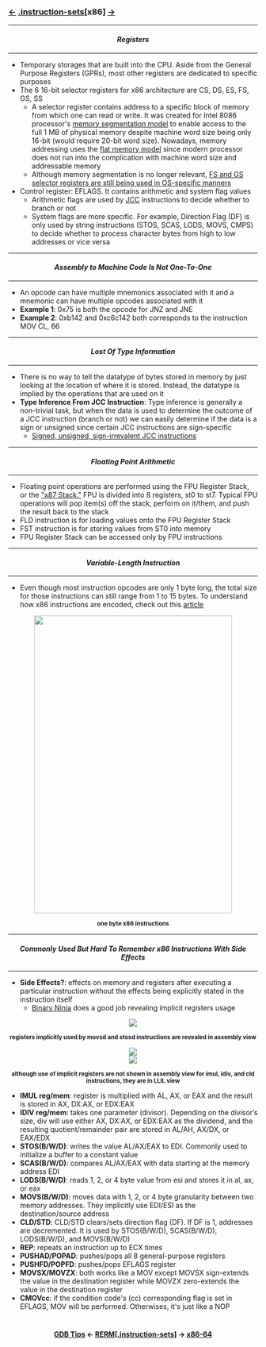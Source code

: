 ### <a href="/contents/tools/GDB_Tips.md"><-</a> [.instruction-sets](instruction-sets.md)[__x86__] <a href="x86-64.md">-></a>

---
#### *<p align='center'> Registers </p>*
---
* Temporary storages that are built into the CPU. Aside from the General Purpose Registers (GPRs), most other registers are dedicated to specific purposes
* The 6 16-bit selector registers for x86 architecture are CS, DS, ES, FS, GS, SS 
  * A selector register contains address to a specific block of memory from which one can read or write. It was created for Intel 8086 processor's [memory segmentation model](https://en.wikipedia.org/wiki/Memory_segmentation) to enable access to the full 1 MB of physical memory despite machine word size being only 16-bit (would require 20-bit word size). Nowadays, memory addressing uses the [flat memory model](https://en.wikipedia.org/wiki/Flat_memory_model) since modern processor does not run into the complication with machine word size and addressable memory
  * Although memory segmentation is no longer relevant, [FS and GS selector registers are still being used in OS-specific manners](https://stackoverflow.com/a/10810287)
* Control register: EFLAGS. It contains arithmetic and system flag values
  * Arithmetic flags are used by [JCC](https://c9x.me/x86/html/file_module_x86_id_146.html) instructions to decide whether to branch or not
  * System flags are more specific. For example, Direction Flag (DF) is only used by string instructions (STOS, SCAS, LODS, MOVS, CMPS) to decide whether to process character bytes from high to low addresses or vice versa

---
#### *<p align='center'> Assembly to Machine Code Is Not One-To-One </p>*
---
* An opcode can have multiple mnemonics associated with it and a mnemonic can have multiple opcodes associated with it
* __Example 1__: 0x75 is both the opcode for JNZ and JNE
* __Example 2__: 0xb142 and 0xc6c142 both corresponds to the instruction MOV CL, 66

---
#### *<p align='center'> Lost Of Type Information </p>*
---
* There is no way to tell the datatype of bytes stored in memory by just looking at the location of where it is stored. Instead, the datatype is implied by the operations that are used on it
* __Type Inference From JCC Instruction__: Type inference is generally a non-trivial task, but when the data is used to determine the outcome of a JCC instruction (branch or not) we can easily determine if the data is a sign or unsigned since certain JCC instructions are sign-specific 
  * [Signed, unsigned, sign-irrevalent JCC instructions](https://stackoverflow.com/a/9617990/3003933)

---
#### *<p align='center'> Floating Point Arithmetic </p>*
---
* Floating point operations are performed using the FPU Register Stack, or the ["x87 Stack."](https://en.wikibooks.org/wiki/X86_Assembly/Floating_Point) FPU is divided into 8 registers, st0 to st7. Typical FPU operations will pop item(s) off the stack, perform on it/them, and push the result back to the stack
* FLD instruction is for loading values onto the FPU Register Stack
* FST instruction is for storing values from ST0 into memory
* FPU Register Stack can be accessed only by FPU instructions

---
#### *<p align='center'> Variable-Length Instruction </p>*
---
* Even though most instruction opcodes are only 1 byte long, the total size for those instructions can still range from 1 to 15 bytes. To understand how x86 instructions are encoded, check out this [article](https://www.codeproject.com/Articles/662301/x-Instruction-Encoding-Revealed-Bit-Twiddling-fo)

<div align='center'>
<img src="https://github.com/yellowbyte/reverse-engineering-reference-manual/blob/master/images/instruction-sets/x86/x86.png" height="600" width="400">
<p align='center'><sub><strong>one byte x86 instructions</strong></sub></p>
</div>

---
#### *<p align='center'> Commonly Used But Hard To Remember x86 Instructions With Side Effects </p>*
---
* __Side Effects?__: effects on memory and registers after executing a particular instruction without the effects being explicitly stated in the instruction itself
  * [Binary Ninja](https://binary.ninja/) does a good job revealing implicit registers usage
<div align='center'>
<img src="https://github.com/yellowbyte/reverse-engineering-reference-manual/blob/master/images/instruction-sets/x86/binja_assembly.png">
<p align='center'><sub><strong>registers implicitly used by movsd and stosd instructions are revealed in assembly view</strong></sub></p>
</div>
<div align='center'>
<img src="https://github.com/yellowbyte/reverse-engineering-reference-manual/blob/master/images/instruction-sets/x86/binja_llil_p1.png">
</div>
<div align='center'>
<img src="https://github.com/yellowbyte/reverse-engineering-reference-manual/blob/master/images/instruction-sets/x86/binja_llil_p2.png">
<p align='center'><sub><strong>although use of implicit registers are not shown in assembly view for imul, idiv, and cld instructions, they are in LLIL view</strong></sub></p>
</div>

* __IMUL reg/mem__: register is multiplied with AL, AX, or EAX and the result is stored in AX, DX:AX, or EDX:EAX
* __IDIV reg/mem__: takes one parameter (divisor). Depending on the divisor’s size, div will use either AX, DX:AX, or EDX:EAX as the dividend, and the resulting quotient/remainder pair are stored in AL/AH, AX/DX, or EAX/EDX
* __STOS(B/W/D)__: writes the value AL/AX/EAX to EDI. Commonly used to initialize a buffer to a constant value
* __SCAS(B/W/D)__: compares AL/AX/EAX with data starting at the memory address EDI
* __LODS(B/W/D)__: reads 1, 2, or 4 byte value from esi and stores it in al, ax, or eax
* __MOVS(B/W/D)__: moves data with 1, 2, or 4 byte granularity between two memory addresses. They implicitly use EDI/ESI as the destination/source address
* __CLD/STD__: CLD/STD clears/sets direction flag (DF). If DF is 1, addresses are decremented. It is used by STOS(B/W/D), SCAS(B/W/D), LODS(B/W/D), and MOVS(B/W/D)
* __REP__: repeats an instruction up to ECX times
* __PUSHAD/POPAD__: pushes/pops all 8 general-purpose registers
* __PUSHFD/POPFD__: pushes/pops EFLAGS register
* __MOVSX/MOVZX__: both works like a MOV except MOVSX sign-extends the value in the destination register while MOVZX zero-extends the value in the destination register
* __CMOVcc__: if the condition code's (cc) corresponding flag is set in EFLAGS, MOV will be performed. Otherwises, it's just like a NOP

#
<strong><p align='center'><a href="/contents/tools/GDB_Tips.md">GDB Tips</a> <- <a href="/README.md#-reverse-engineering-reference-manual-beta-">RERM</a>[<a href="instruction-sets.md">.instruction-sets</a>] -> <a href="x86-64.md">x86-64</a></p></strong>
